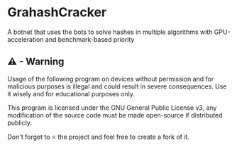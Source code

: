 # GrahashCracker
A botnet that uses the bots to solve hashes in multiple algorithms with GPU-acceleration and benchmark-based priority

## ⚠ - Warning
Usage of the following program on devices without permission and for malicious purposes is illegal and could result in severe consequences. Use it wisely and for educational purposes only.

This program is licensed under the GNU General Public License v3, any modification of the source code must be made open-source if distributed publicly.

Don't forget to ⭐ the project and feel free to create a fork of it.
